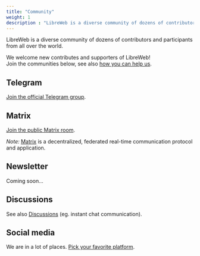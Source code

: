 ```yaml
---
title: "Community"
weight: 1
description : "LibreWeb is a diverse community of dozens of contributors and participants from all over the world!"
---
```


LibreWeb is a diverse community of dozens of contributors and participants from all over the world.

We welcome new contributes and supporters of LibreWeb!  
Join the communities below, see also [how you can help us](/faq/#how-can-i-contribute).

<!-- ## Forums -->

<!-- ## Blog -->

## Telegram

[Join the official Telegram group](https://t.me/libreweb "External link").

## Matrix

[Join the public Matrix room](https://matrix.to/#/#libreweb:melroy.org?via=melroy.org "External link").

*Note:* [Matrix](https://matrix.org/ "External link") is a decentralized, federated real-time communication protocol and application.

## Newsletter

Coming soon...

## Discussions

See also [Discussions](/community/discussions) (eg. instant chat communication).

## Social media

We are in a lot of places. [Pick your favorite platform](/community/social-media).
